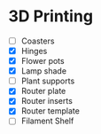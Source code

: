 # 3D Printing

- [ ] Coasters
- [x] Hinges
- [x] Flower pots
- [x] Lamp shade
- [ ] Plant supports
- [x] Router plate
- [x] Router inserts
- [x] Router template
- [ ] Filament Shelf
